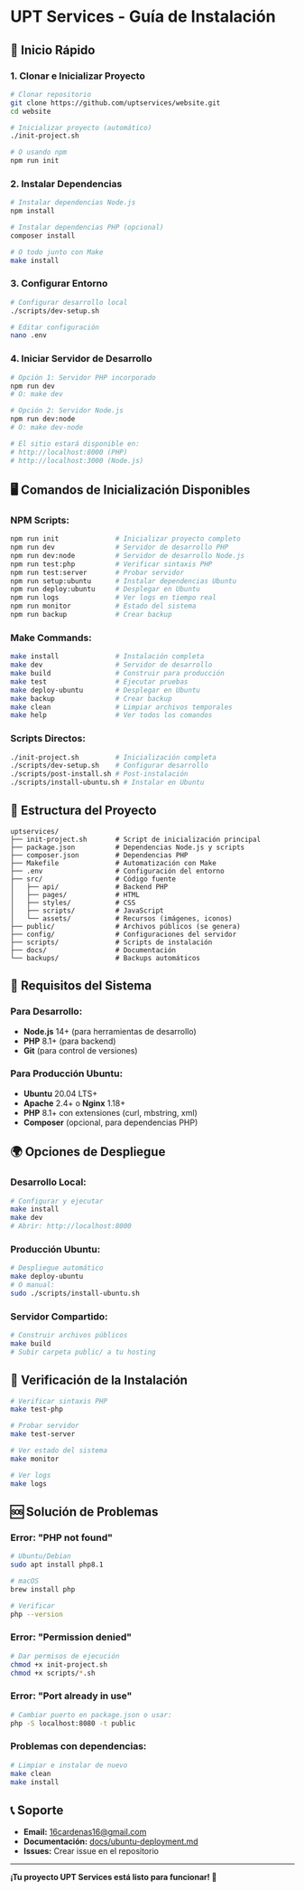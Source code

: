 # UPT Services - Guía de Instalación

## 🚀 Inicio Rápido

### **1. Clonar e Inicializar Proyecto**

```bash
# Clonar repositorio
git clone https://github.com/uptservices/website.git
cd website

# Inicializar proyecto (automático)
./init-project.sh

# O usando npm
npm run init
```

### **2. Instalar Dependencias**

```bash
# Instalar dependencias Node.js
npm install

# Instalar dependencias PHP (opcional)
composer install

# O todo junto con Make
make install
```

### **3. Configurar Entorno**

```bash
# Configurar desarrollo local
./scripts/dev-setup.sh

# Editar configuración
nano .env
```

### **4. Iniciar Servidor de Desarrollo**

```bash
# Opción 1: Servidor PHP incorporado
npm run dev
# O: make dev

# Opción 2: Servidor Node.js
npm run dev:node
# O: make dev-node

# El sitio estará disponible en:
# http://localhost:8000 (PHP)
# http://localhost:3000 (Node.js)
```

## 🖥️ **Comandos de Inicialización Disponibles**

### **NPM Scripts:**
```bash
npm run init              # Inicializar proyecto completo
npm run dev               # Servidor de desarrollo PHP
npm run dev:node          # Servidor de desarrollo Node.js
npm run test:php          # Verificar sintaxis PHP
npm run test:server       # Probar servidor
npm run setup:ubuntu      # Instalar dependencias Ubuntu
npm run deploy:ubuntu     # Desplegar en Ubuntu
npm run logs              # Ver logs en tiempo real
npm run monitor           # Estado del sistema
npm run backup            # Crear backup
```

### **Make Commands:**
```bash
make install              # Instalación completa
make dev                  # Servidor de desarrollo
make build                # Construir para producción
make test                 # Ejecutar pruebas
make deploy-ubuntu        # Desplegar en Ubuntu
make backup               # Crear backup
make clean                # Limpiar archivos temporales
make help                 # Ver todos los comandos
```

### **Scripts Directos:**
```bash
./init-project.sh         # Inicialización completa
./scripts/dev-setup.sh    # Configurar desarrollo
./scripts/post-install.sh # Post-instalación
./scripts/install-ubuntu.sh # Instalar en Ubuntu
```

## 📁 **Estructura del Proyecto**

```
uptservices/
├── init-project.sh       # Script de inicialización principal
├── package.json          # Dependencias Node.js y scripts
├── composer.json         # Dependencias PHP
├── Makefile              # Automatización con Make
├── .env                  # Configuración del entorno
├── src/                  # Código fuente
│   ├── api/              # Backend PHP
│   ├── pages/            # HTML
│   ├── styles/           # CSS
│   ├── scripts/          # JavaScript
│   └── assets/           # Recursos (imágenes, iconos)
├── public/               # Archivos públicos (se genera)
├── config/               # Configuraciones del servidor
├── scripts/              # Scripts de instalación
├── docs/                 # Documentación
└── backups/              # Backups automáticos
```

## 🔧 **Requisitos del Sistema**

### **Para Desarrollo:**
- **Node.js** 14+ (para herramientas de desarrollo)
- **PHP** 8.1+ (para backend)
- **Git** (para control de versiones)

### **Para Producción Ubuntu:**
- **Ubuntu** 20.04 LTS+
- **Apache** 2.4+ o **Nginx** 1.18+
- **PHP** 8.1+ con extensiones (curl, mbstring, xml)
- **Composer** (opcional, para dependencias PHP)

## 🌍 **Opciones de Despliegue**

### **Desarrollo Local:**
```bash
# Configurar y ejecutar
make install
make dev
# Abrir: http://localhost:8000
```

### **Producción Ubuntu:**
```bash
# Despliegue automático
make deploy-ubuntu
# O manual:
sudo ./scripts/install-ubuntu.sh
```

### **Servidor Compartido:**
```bash
# Construir archivos públicos
make build
# Subir carpeta public/ a tu hosting
```

## 🧪 **Verificación de la Instalación**

```bash
# Verificar sintaxis PHP
make test-php

# Probar servidor
make test-server

# Ver estado del sistema
make monitor

# Ver logs
make logs
```

## 🆘 **Solución de Problemas**

### **Error: "PHP not found"**
```bash
# Ubuntu/Debian
sudo apt install php8.1

# macOS
brew install php

# Verificar
php --version
```

### **Error: "Permission denied"**
```bash
# Dar permisos de ejecución
chmod +x init-project.sh
chmod +x scripts/*.sh
```

### **Error: "Port already in use"**
```bash
# Cambiar puerto en package.json o usar:
php -S localhost:8080 -t public
```

### **Problemas con dependencias:**
```bash
# Limpiar e instalar de nuevo
make clean
make install
```

## 📞 **Soporte**

- **Email:** 16cardenas16@gmail.com
- **Documentación:** [docs/ubuntu-deployment.md](docs/ubuntu-deployment.md)
- **Issues:** Crear issue en el repositorio

---

**¡Tu proyecto UPT Services está listo para funcionar! 🎉**
